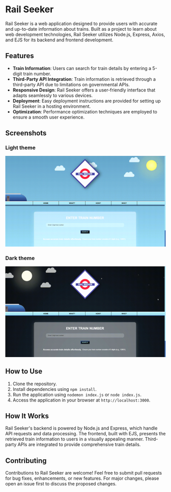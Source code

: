 # Rail Seeker

Rail Seeker is a web application designed to provide users with accurate and up-to-date information about trains. Built as a project to learn about web development technologies, Rail Seeker utilizes Node.js, Express, Axios, and EJS for its backend and frontend development.

## Features

- **Train Information**: Users can search for train details by entering a 5-digit train number.
- **Third-Party API Integration**: Train information is retrieved through a third-party API due to limitations on governmental APIs.
- **Responsive Design**: Rail Seeker offers a user-friendly interface that adapts seamlessly to various devices.
- **Deployment**: Easy deployment instructions are provided for setting up Rail Seeker in a hosting environment.
- **Optimization**: Performance optimization techniques are employed to ensure a smooth user experience.

## Screenshots
### Light theme
![light theme screenshot](https://github.com/priyanshuahir000/Rail-seeker/blob/main/Images/light-mode-screenshot.gif)

### Dark theme
![dark theme screenshot](https://github.com/priyanshuahir000/Rail-seeker/blob/main/Images/dark-mode-screenshot.gif)

## How to Use

1. Clone the repository.
2. Install dependencies using `npm install`.
3. Run the application using `nodemon index.js` or `node index.js`.
4. Access the application in your browser at `http://localhost:3000`.

## How It Works

Rail Seeker's backend is powered by Node.js and Express, which handle API requests and data processing. The frontend, built with EJS, presents the retrieved train information to users in a visually appealing manner. Third-party APIs are integrated to provide comprehensive train details.

## Contributing

Contributions to Rail Seeker are welcome! Feel free to submit pull requests for bug fixes, enhancements, or new features. For major changes, please open an issue first to discuss the proposed changes.
